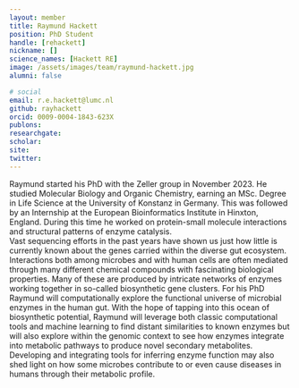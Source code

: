 ```yaml
---
layout: member
title: Raymund Hackett
position: PhD Student
handle: [rehackett]
nickname: []
science_names: [Hackett RE]
image: /assets/images/team/raymund-hackett.jpg
alumni: false

# social
email: r.e.hackett@lumc.nl
github: rayhackett
orcid: 0009-0004-1843-623X 
publons:
researchgate:
scholar:
site:
twitter:
---
```


Raymund started his PhD with the Zeller group in November 2023. He studied Molecular Biology and Organic Chemistry, earning an MSc. Degree in Life Science at the University of Konstanz in Germany. This was followed by an Internship at the European Bioinformatics Institute in Hinxton, England. During this time he worked on protein-small molecule interactions and structural patterns of enzyme catalysis.  
Vast sequencing efforts in the past years have shown us just how little is currently known about the genes carried within the diverse gut ecosystem. Interactions both among microbes and with human cells are often mediated through many different chemical compounds with fascinating biological properties. Many of these are produced by intricate networks of enzymes working together in so-called biosynthetic gene clusters. For his PhD Raymund will computationally explore the functional universe of microbial enzymes in the human gut. With the hope of tapping into this ocean of biosynthetic potential, Raymund will leverage both classic computational tools and machine learning to find distant similarities to known enzymes but will also explore within the genomic context to see how enzymes integrate into metabolic pathways to produce novel secondary metabolites. Developing and integrating tools for inferring enzyme function may also shed light on how some microbes contribute to or even cause diseases in humans through their metabolic profile. 
